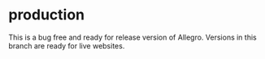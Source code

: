 # production
This is a bug free and ready for release version of Allegro. Versions in this branch are ready for live websites.
